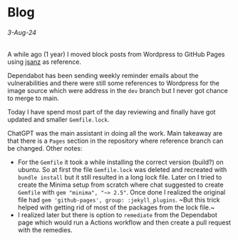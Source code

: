 # Blog

###### 3-Aug-24

A while ago (1 year) I moved block posts from Wordpress to GitHub Pages using [jsanz](README-original.md) as reference.

Dependabot has been sending weekly reminder emails about the vulnerabilities and there were still some references to Wordpress for the image source which were address in the `dev` branch but I never got chance to merge to main.

Today I have spend most part of the day reviewing and finally have got updated and smaller `Gemfile.lock`.

ChatGPT was the main assistant in doing all the work. Main takeaway are that there is a `Pages` section in the repository where reference branch can be changed. Other notes:

- For the `Gemfile` it took a while installing the correct version (build?) on ubuntu. So at first the file `Gemfile.lock` was deleted and recreated with `bundle install` but it still resulted in a long lock file. Later on I tried to create the Minima setup from scratch where chat suggested to create `Gemfile` with `gem "minima", "~> 2.5"`. Once done I realized the original file had `gem 'github-pages', group: :jekyll_plugins`. ~But this trick helped with getting rid of most of the packages from the lock file.~
- I realized later but there is option to `remediate` from the Dependabot page which would run a Actions workflow and then create a pull request with the remedies.
